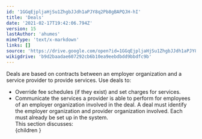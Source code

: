 ```yaml
---
id: '1GGqEjpljaHjSu1ZhgbJJdh1aPJY8q2Pb8gBAPQJH-hI'
title: 'Deals'
date: '2021-02-17T19:42:06.794Z'
version: 15
lastAuthor: 'ahumes'
mimeType: 'text/x-markdown'
links: []
source: 'https://drive.google.com/open?id=1GGqEjpljaHjSu1ZhgbJJdh1aPJY8q2Pb8gBAPQJH-hI'
wikigdrive: 'b9d2baadae607292cb6b10ea9eebdbdd9bbdfc9b'
---
```

Deals are based on contracts between an employer organization and a service provider to provide services. Use deals to:
* Override fee schedules (if they exist) and set charges for services.
* Communicate the services a provider is able to perform for employees of an employer organization involved in the deal.
A deal must identify the employer organization and provider organization involved. Each must already be set up in the system.  
This section discusses:  
{children }

